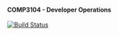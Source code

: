 #### COMP3104 - Developer Operations

[![Build Status](https://app.travis-ci.com/Prishita36/COMP3104.svg?branch=main)](https://app.travis-ci.com/Prishita36/COMP3104)